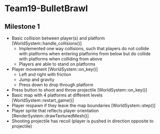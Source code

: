 # Team19-BulletBrawl
## Milestone 1
- Basic collision between player(s) and platform [WorldSystem::handle_collisions()]
  - Implemented one way collisions, such that players do not collide with platforms when entering platforms from below but do collide with platforms when colliding from above 
  - Players are able to stand on platforms
- Player movement [WorldSystem::on_key()]
  - Left and right with friction
  - Jump and gravity
  - Press down to drop through platform
- Press button to shoot and throw projectile [WorldSystem::on_key()]
- Basic map with 4 platforms at different levels [WorldSystem::restart_game()]
- Player respawn if they leave the map boundaries [WorldSystem::step()]
- Player sprite that reflects player orientation [RenderSystem::drawTexturedMesh()]
- Shooting projectile has recoil (player is pushed in direction opposite to projectile)
